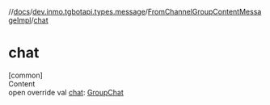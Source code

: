 //[docs](../../../index.md)/[dev.inmo.tgbotapi.types.message](../index.md)/[FromChannelGroupContentMessageImpl](index.md)/[chat](chat.md)



# chat  
[common]  
Content  
open override val [chat](chat.md): [GroupChat](../../dev.inmo.tgbotapi.types.chat.abstracts/-group-chat/index.md)  



